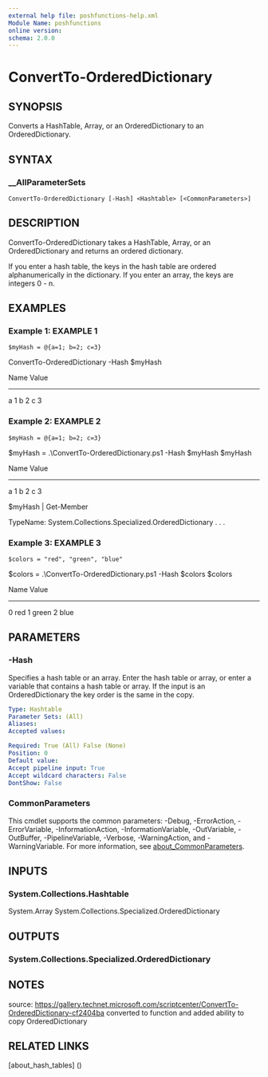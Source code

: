 ```yaml
---
external help file: poshfunctions-help.xml
Module Name: poshfunctions
online version: 
schema: 2.0.0
---
```


# ConvertTo-OrderedDictionary

## SYNOPSIS

Converts a HashTable, Array, or an OrderedDictionary to an OrderedDictionary.

## SYNTAX

### __AllParameterSets

```
ConvertTo-OrderedDictionary [-Hash] <Hashtable> [<CommonParameters>]
```

## DESCRIPTION

ConvertTo-OrderedDictionary takes a HashTable, Array, or an OrderedDictionary
and returns an ordered dictionary.

If you enter a hash table, the keys in the hash table are ordered
alphanumerically in the dictionary.
If you enter an array, the keys
are integers 0 - n.


## EXAMPLES

### Example 1: EXAMPLE 1

```
$myHash = @{a=1; b=2; c=3}
```

ConvertTo-OrderedDictionary -Hash $myHash

Name                           Value
----                           -----
a                              1
b                              2
c                              3





### Example 2: EXAMPLE 2

```
$myHash = @{a=1; b=2; c=3}
```

$myHash = .\ConvertTo-OrderedDictionary.ps1 -Hash $myHash
$myHash

Name                           Value
----                           -----
a                              1
b                              2
c                              3

$myHash | Get-Member

TypeName: System.Collections.Specialized.OrderedDictionary
.
.
.





### Example 3: EXAMPLE 3

```
$colors = "red", "green", "blue"
```

$colors = .\ConvertTo-OrderedDictionary.ps1 -Hash $colors
$colors

Name                           Value
----                           -----
0                              red
1                              green
2                              blue






## PARAMETERS

### -Hash

Specifies a hash table or an array.
Enter the hash table or array,
or enter a variable that contains a hash table or array.
If the input
is an OrderedDictionary the key order is the same in the copy.

```yaml
Type: Hashtable
Parameter Sets: (All)
Aliases: 
Accepted values: 

Required: True (All) False (None)
Position: 0
Default value: 
Accept pipeline input: True
Accept wildcard characters: False
DontShow: False
```


### CommonParameters

This cmdlet supports the common parameters: -Debug, -ErrorAction, -ErrorVariable, -InformationAction, -InformationVariable, -OutVariable, -OutBuffer, -PipelineVariable, -Verbose, -WarningAction, and -WarningVariable. For more information, see [about_CommonParameters](http://go.microsoft.com/fwlink/?LinkID=113216).

## INPUTS

### System.Collections.Hashtable
System.Array
System.Collections.Specialized.OrderedDictionary



## OUTPUTS

### System.Collections.Specialized.OrderedDictionary



## NOTES

source: https://gallery.technet.microsoft.com/scriptcenter/ConvertTo-OrderedDictionary-cf2404ba
converted to function and added ability to copy OrderedDictionary


## RELATED LINKS

[about_hash_tables] ()

